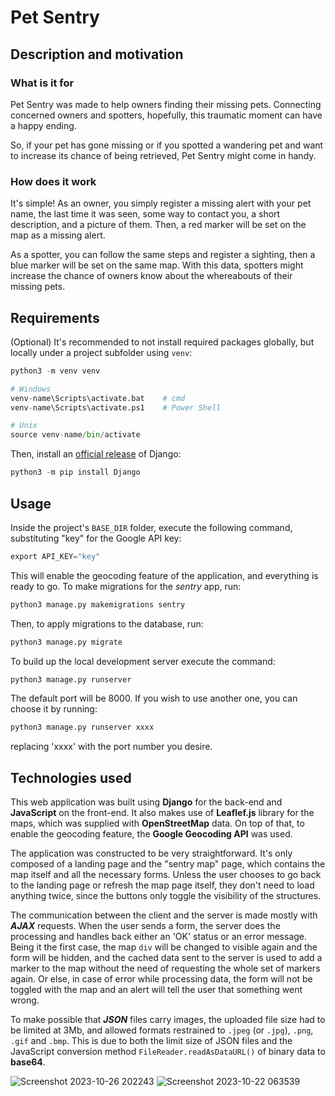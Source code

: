 # Pet Sentry

## Description and motivation

### What is it for
Pet Sentry was made to help owners finding their missing pets. Connecting concerned owners and spotters, hopefully, this traumatic moment can have a happy ending.

So, if your pet has gone missing or if you spotted a wandering pet and want to increase its chance of being retrieved, Pet Sentry might come in handy.

### How does it work
It's simple! As an owner, you simply register a missing alert with your pet name, the last time it was seen, some way to contact you, a short description, and a picture of them. Then, a red marker will be set on the map as a missing alert.

As a spotter, you can follow the same steps and register a sighting, then a blue marker will be set on the same map. With this data, spotters might increase the chance of owners know about the whereabouts of their missing pets.

## Requirements
(Optional) It's recommended to not install required packages globally, but locally under a project subfolder using `venv`: 
```py
python3 -m venv venv

# Windows
venv-name\Scripts\activate.bat    # cmd
venv-name\Scripts\activate.ps1    # Power Shell

# Unix
source venv-name/bin/activate
```
Then, install an [official release](https://docs.djangoproject.com/en/4.1/topics/install/#installing-official-release) of Django:
```py
python3 -m pip install Django
```

## Usage
Inside the project's `BASE_DIR` folder, execute the following command, substituting "key" for the Google API key:
```py
export API_KEY="key"
```
This will enable the geocoding feature of the application, and everything is ready to go.
To make migrations for the *sentry* app, run:
```py
python3 manage.py makemigrations sentry
```
Then, to apply migrations to the database, run:
```py
python3 manage.py migrate
```
To build up the local development server execute the command:
```py
python3 manage.py runserver
```
The default port will be 8000. If you wish to use another one, you can choose it by running:
```py
python3 manage.py runserver xxxx
```
replacing 'xxxx' with the port number you desire.

## Technologies used
This web application was built using **Django** for the back-end and **JavaScript** on the front-end. It also makes use of **Leaflef.js** library for the maps, which was supplied with **OpenStreetMap** data. On top of that, to enable the geocoding feature, the **Google Geocoding API** was used.

The application was constructed to be very straightforward. It's only composed of a landing page and the "sentry map" page, which contains the map itself and all the necessary forms. Unless the user chooses to go back to the landing page or refresh the map page itself, they don't need to load anything twice, since the buttons only toggle the visibility of the structures.

The communication between the client and the server is made mostly with ***AJAX*** requests. When the user sends a form, the server does the processing and handles back either an 'OK' status or an error message. Being it the first case, the map `div` will be changed to visible again and the form will be hidden, and the cached data sent to the server is used to add a marker to the map without the need of requesting the whole set of markers again. Or else, in case of error while processing data, the form will not be toggled with the map and an alert will tell the user that something went wrong.

To make possible that ***JSON*** files carry images, the uploaded file size had to be limited at 3Mb, and allowed formats restrained to `.jpeg` (or `.jpg`), `.png`, `.gif` and `.bmp`. This is due to both the limit size of JSON files and the JavaScript conversion method `FileReader.readAsDataURL()` of binary data to **base64**.

![Screenshot 2023-10-26 202243](https://github.com/Ace-9136/Buddy-Django/assets/97794390/9170bc6d-260d-424a-a23a-3d0b3af1133a)
![Screenshot 2023-10-22 063539](https://github.com/Ace-9136/Buddy-Django/assets/97794390/6bd09acd-7142-4da9-8b97-2da672d80ff8)




